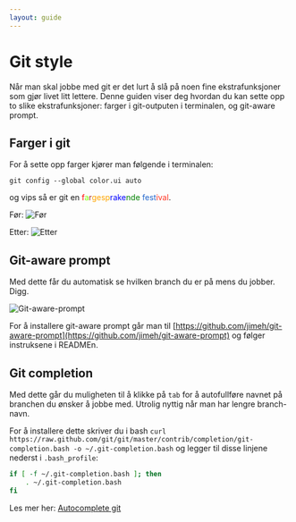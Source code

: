```yaml
---
layout: guide
---
```


# Git style

Når man skal jobbe med git er det lurt å slå på noen fine ekstrafunksjoner som gjør livet litt lettere.
Denne guiden viser deg hvordan du kan sette opp to slike ekstrafunksjoner: farger i git-outputen i terminalen, og git-aware prompt.

## Farger i git

For å sette opp farger kjører man følgende i terminalen:
```
git config --global color.ui auto
```
og vips så er git en <span style="color:red">f</span><span style="color:chartreuse;">a</span><span style="color:brown;">r</span><span style="color:orange;">gesp</span><span style="color:blue;">rake</span><span style="color:green;">nde</span> <span style="color:#26c;">fest</span><span style="color:#f32;">ival</span>.

Før:
![Før](http://i.imgur.com/ztZDgfW.png)

Etter:
![Etter](http://i.imgur.com/du6wYaX.png)

## Git-aware prompt

Med dette får du automatisk se hvilken branch du er på mens du jobber. Digg.

![Git-aware-prompt](https://raw.github.com/jimeh/git-aware-prompt/master/preview.png)

For å installere git-aware prompt går man til [https://github.com/jimeh/git-aware-prompt](https://github.com/jimeh/git-aware-prompt) og følger instruksene i READMEn.

## Git completion

Med dette går du muligheten til å klikke på ```tab``` for å autofullføre navnet på branchen du ønsker å jobbe med. Utrolig nyttig når man har lengre branch-navn.

For å installere dette skriver du i bash ```curl https://raw.github.com/git/git/master/contrib/completion/git-completion.bash -o ~/.git-completion.bash``` og legger til disse linjene nederst i ```.bash_profile```:

```bash
if [ -f ~/.git-completion.bash ]; then
    . ~/.git-completion.bash
fi
```

Les mer her: [Autocomplete git](http://code-worrier.com/blog/autocomplete-git/)
